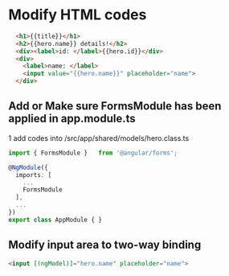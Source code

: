 # Modify HTML codes
```html
  <h1>{{title}}</h1>
  <h2>{{hero.name}} details!</h2>
  <div><label>id: </label>{{hero.id}}</div>
  <div>
    <label>name: </label>
    <input value="{{hero.name}}" placeholder="name">
  </div>
```

## Add or Make sure FormsModule has been applied in app.module.ts 
1 add codes into /src/app/shared/models/hero.class.ts 
```typescript
import { FormsModule }   from '@angular/forms';

@NgModule({
  imports: [
    ...
    FormsModule
  ],
  ...
})
export class AppModule { }
```
## Modify input area to two-way binding
```html
<input [(ngModel)]="hero.name" placeholder="name">
```